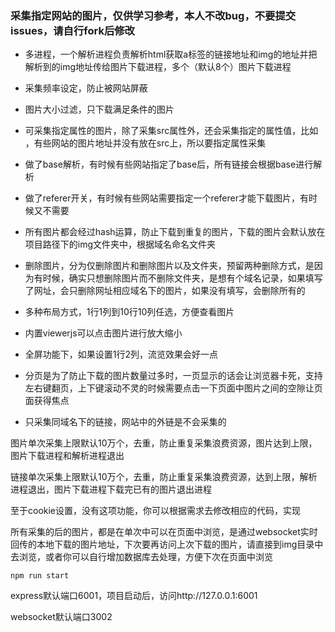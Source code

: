 ### 采集指定网站的图片，仅供学习参考，本人不改bug，不要提交issues，请自行fork后修改

* 多进程，一个解析进程负责解析html获取a标签的链接地址和img的地址并把解析到的img地址传给图片下载进程，多个（默认8个）图片下载进程

* 采集频率设定，防止被网站屏蔽

* 图片大小过滤，只下载满足条件的图片

* 可采集指定属性的图片，除了采集src属性外，还会采集指定的属性值，比如<img data-img="xxxxxx">，有些网站的图片地址并没有放在src上，所以要指定属性采集

* 做了base解析，有时候有些网站指定了base后，所有链接会根据base进行解析

* 做了referer开关，有时候有些网站需要指定一个referer才能下载图片，有时候又不需要

* 所有图片都会经过hash运算，防止下载到重复的图片，下载的图片会默认放在项目路径下的img文件夹中，根据域名命名文件夹

* 删除图片，分为仅删除图片和删除图片以及文件夹，预留两种删除方式，是因为有时候，确实只想删除图片而不删除文件夹，是想有个域名记录，如果填写了网址，会只删除网址相应域名下的图片，如果没有填写，会删除所有的

* 多种布局方式，1行1列到10行10列任选，方便查看图片

* 内置viewerjs可以点击图片进行放大缩小

* 全屏功能下，如果设置1行2列，流览效果会好一点

* 分页是为了防止下载的图片数量过多时，一页显示的话会让浏览器卡死，支持左右键翻页，上下键滚动不灵的时候需要点击一下页面中图片之间的空隙让页面获得焦点

* 只采集同域名下的链接，网站中的外链是不会采集的

图片单次采集上限默认10万个，去重，防止重复采集浪费资源，图片达到上限，图片下载进程和解析进程退出

链接单次采集上限默认10万个，去重，防止重复采集浪费资源，达到上限，解析进程退出，图片下载进程下载完已有的图片退出进程

至于cookie设置，没有这项功能，你可以根据需求去修改相应的代码，实现

所有采集的后的图片，都是在单次中可以在页面中浏览，是通过websocket实时回传的本地下载的图片地址，下次要再访问上次下载的图片，请直接到img目录中去浏览，或者你可以自行增加数据库去处理，方便下次在页面中浏览

```
npm run start
```

express默认端口6001，项目启动后，访问http://127.0.0.1:6001

websocket默认端口3002